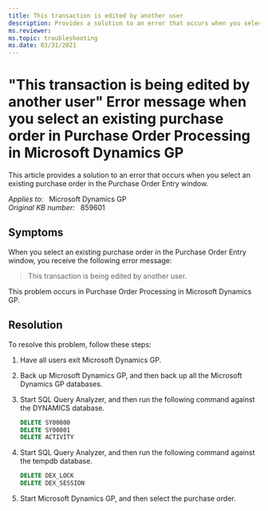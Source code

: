 ```yaml
---
title: This transaction is edited by another user
description: Provides a solution to an error that occurs when you select an existing purchase order in the Purchase Order Entry window.
ms.reviewer:
ms.topic: troubleshooting
ms.date: 03/31/2021
---
```

# "This transaction is being edited by another user" Error message when you select an existing purchase order in Purchase Order Processing in Microsoft Dynamics GP

This article provides a solution to an error that occurs when you select an existing purchase order in the Purchase Order Entry window.

_Applies to:_ &nbsp; Microsoft Dynamics GP  
_Original KB number:_ &nbsp; 859601

## Symptoms

When you select an existing purchase order in the Purchase Order Entry window, you receive the following error message:

> This transaction is being edited by another user.

This problem occurs in Purchase Order Processing in Microsoft Dynamics GP.

## Resolution

To resolve this problem, follow these steps:

1. Have all users exit Microsoft Dynamics GP.
2. Back up Microsoft Dynamics GP, and then back up all the Microsoft Dynamics GP databases.
3. Start SQL Query Analyzer, and then run the following command against the DYNAMICS database.

    ```sql
    DELETE SY00800
    DELETE SY00801
    DELETE ACTIVITY
    ```

4. Start SQL Query Analyzer, and then run the following command against the tempdb database.

    ```sql
    DELETE DEX_LOCK
    DELETE DEX_SESSION
    ```

5. Start Microsoft Dynamics GP, and then select the purchase order.
